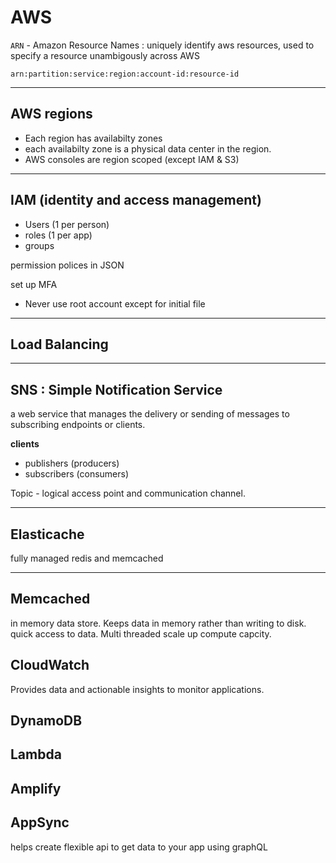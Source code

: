 # AWS

`ARN` - Amazon Resource Names : uniquely identify aws resources, used to specify a resource unambigously across AWS

```
arn:partition:service:region:account-id:resource-id
```

---

## AWS regions

- Each region has availabilty zones
- each availabilty zone is a physical data center in the region.
- AWS consoles are region scoped (except IAM & S3)

---

## IAM (identity and access management)
- Users (1 per person)
- roles (1 per app)
- groups 

permission polices in JSON

set up MFA

- Never use root account except for initial file

---

## Load Balancing 


---

## SNS : Simple Notification Service

a web service that manages the delivery or sending of messages to subscribing endpoints or clients.

**clients**

- publishers (producers)
- subscribers (consumers)

Topic - logical access point and communication channel.

---
## Elasticache 

fully managed redis and memcached 

--- 
## Memcached 

in memory data store. 
Keeps data in memory rather than writing to disk. quick access to data. 
Multi threaded scale up compute capcity. 



## CloudWatch

Provides data and actionable insights to monitor applications.

## DynamoDB

## Lambda

## Amplify

## AppSync

helps create flexible api to get data to your app using graphQL
